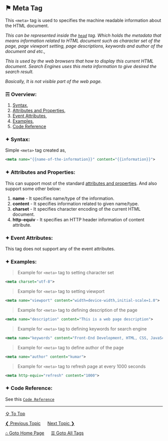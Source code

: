 ## &#9873; Meta Tag
This `<meta>` tag is used to specifies the machine readable information about the HTML document.

*This can be represented inside the [`head`](./head-tag.md) tag. Which holds the metadata that means information related to HTML document such as character set of the page, page viewport setting, page descriptions, keywords and author of the document and etc.,*

*This is used by the web browsers that how to display this current HTML document. Search Engines uses this meta information to give desired the search result.*

*Basically, It is not visible part of the web page.*

### &#9780; Overview:
1. [Syntax](#-syntax),
2. [Attributes and Properties](#-attributes-and-properties),
3. [Event Attributes](#-event-attributes),
4. [Examples](#-examples),
5. [Code Reference](#-code-reference)

### &#10022; Syntax:

Simple `<meta>` tag created as, 
```xml
<meta name="{{name-of-the-information}}" content="{{information}}">
```

### &#10022; Attributes and Properties:
This can support most of the standard [attributes and properties](../docs/attributes-and-properties.md).
And also support some other below:
1. **name** - It specifies name/type of the information.
2. **content** - It specifies information related to given name/type.
3. **charset** - It specifies character encoding of the current HTML document.
4. **http-equiv** - It specifies an HTTP header information of content attribute.

### &#10022; Event Attributes:
This tag does not support any of the event attributes.

### &#10022; Examples:
> Example for `<meta>` tag to setting character set
```xml
<meta charset="utf-8">
```

> Example for `<meta>` tag to setting viewport
```xml
<meta name="viewport" content="width=device-width,initial-scale=1.0">
```

> Example for `<meta>` tag to defining description of the page
```xml
<meta name="description" content="This is a web page description">
```

> Example for `<meta>` tag to defining keywords for search engine
```xml
<meta name="keywords" content="Front-End Development, HTML, CSS, JavaScript" >
```

> Example for `<meta>` tag to define author of the page
```xml
<meta name="author" content="kumar">
```

> Example for `<meta>` tag to refresh page at every 1000 seconds
```xml
<meta http-equiv="refresh" content="1000">
```

### &#10022; Code Reference:

See this [`Code Reference`](../code/meta-tag.html)

---
[&#8682; To Top](#-meta-tag)

[&#10094; Previous Topic](./mark-tag.md) &emsp; [Next Topic &#10095;](./meter-tag.md)

[&#8962; Goto Home Page](../README.md) &emsp; [&#9776; Goto All Tags](../all-tags.md)
